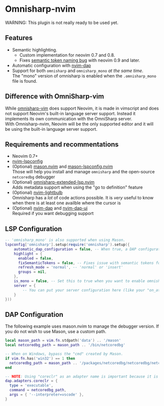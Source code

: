 # Omnisharp-nvim

WARNING: This plugin is not really ready to be used yet.

## Features

- Semantic highlighting.
  - Custom implementation for neovim 0.7 and 0.8.
  - Fixes [semantic token naming bug](https://github.com/OmniSharp/omnisharp-roslyn/issues/2483) with neovim 0.9 and later.
- Automatic configuration with [nvim-dap](https://github.com/mfussenegger/nvim-dap)
- Support for both `omnisharp` and `omnisharp_mono` _at the same time_.  
  The "mono" version of omnisharp is enabled when the `.omnisharp_mono` file is found.

## Difference with OmniSharp-vim

While [omnisharp-vim](https://github.com/OmniSharp/omnisharp-vim) does support Neovim, it is made in vimscript and does not support Neovim's built-in language server support. Instead it implements its own communication with the OmniSharp server.  
With Omnisharp-nvim, Neovim will be the only supported editor and it will be using the built-in language server support.  

## Requirements and recommentations

- Neovim 0.7+
- [nvim-lspconfig](https://github.com/neovim/nvim-lspconfig)
- (Optional) [mason.nvim](https://github.com/williamboman/mason.nvim) and [mason-lspconfig.nvim](https://github.com/williamboman/mason-lspconfig.nvim)  
  Those will help you install and manage `omnisharp` and the open-source `netcoredbg` debugger
- (Optional) [omnisharp-extended-lsp.nvim](https://github.com/Hoffs/omnisharp-extended-lsp.nvim)  
  Adds metadata support when using the "go to definition" feature
- (Optional) [nvim-lightbulb](https://github.com/kosayoda/nvim-lightbulb)  
  Omnisharp has a _lot_ of code actions possible. It is _very_ useful to know when there is at least one availble where the cursor is
- (Optional) [nvim-dap](https://github.com/mfussenegger/nvim-dap) and [nvim-dap-ui](https://github.com/rcarriga/nvim-dap-ui)  
  Required if you want debugging support

## LSP Configuration

~~~lua
-- 'omnisharp_mono' is also supported when using Mason.
lspconfig['omnisharp'].setup(require('omnisharp').setup({
    automatic_dap_configuration = false, -- When true, a DAP configuration will be created.
    highlight = {
      enabled = false,
      fixSemanticTokens = false, -- Fixes issue with semantic tokens for neovim 0.9. "enabled" needs to be true for this to work.
      refresh_mode = 'normal', -- 'normal' or 'insert'
      groups = nil,
    },
    is_mono = false, -- Set this to true when you want to enable omnisharp_mono. With Mason, you can use "server_name == 'omnisharp_mono'" to set this automatically.
    server = {
        -- You can put your server configuration here (like your "on_attach" function)
    }
}))
~~~

## DAP Configuration

The following example uses mason.nvim to manage the debugger version. If you do not wish to use Mason, use a custom path.

~~~lua
local mason_path = vim.fn.stdpath('data') .. '/mason'
local netcoredbg_path = mason_path .. '/bin/netcoredbg'

-- When on Windows, bypass the "cmd" created by Mason.
if vim.fn.has('win32') == 1 then
  netcoredbg_path = mason_path .. '/packages/netcoredbg/netcoredbg/netcoredbg.exe'
end

-- NOTE: Using "coreclr" as an adapter name is important because it is what this plugin is expecting
dap.adapters.coreclr = {
  type = 'executable',
  command = netcoredbg_path,
  args = { '--interpreter=vscode' },
}
~~~
